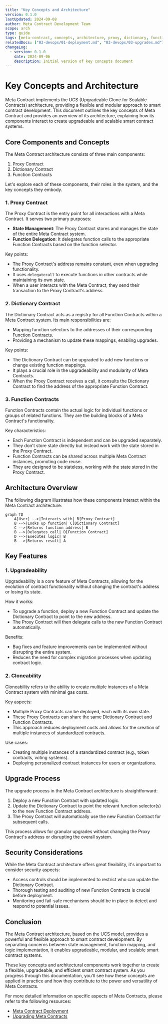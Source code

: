 ```yaml
---
title: "Key Concepts and Architecture"
version: 0.1.0
lastUpdated: 2024-09-08
author: Meta Contract Development Team
scope: arch
type: guide
tags: [meta-contract, concepts, architecture, proxy, dictionary, function-contracts, upgradeability, cloneability, ucs]
relatedDocs: ["03-devops/01-deployment.md", "03-devops/03-upgrades.md"]
changeLog:
  - version: 0.1.0
    date: 2024-09-06
    description: Initial version of key concepts document
---
```


# Key Concepts and Architecture

Meta Contract implements the UCS (Upgradeable Clone for Scalable Contracts) architecture, providing a flexible and modular approach to smart contract development. This document outlines the key concepts of Meta Contract and provides an overview of its architecture, explaining how its components interact to create upgradeable and scalable smart contract systems.

## Core Components and Concepts

The Meta Contract architecture consists of three main components:

1. Proxy Contract
2. Dictionary Contract
3. Function Contracts

Let's explore each of these components, their roles in the system, and the key concepts they embody.

### 1. Proxy Contract

The Proxy Contract is the entry point for all interactions with a Meta Contract. It serves two primary purposes:

- **State Management**: The Proxy Contract stores and manages the state of the entire Meta Contract system.
- **Function Delegation**: It delegates function calls to the appropriate Function Contracts based on the function selector.

Key points:
- The Proxy Contract's address remains constant, even when upgrading functionality.
- It uses `delegatecall` to execute functions in other contracts while maintaining its own state.
- When a user interacts with the Meta Contract, they send their transaction to the Proxy Contract's address.

### 2. Dictionary Contract

The Dictionary Contract acts as a registry for all Function Contracts within a Meta Contract system. Its main responsibilities are:

- Mapping function selectors to the addresses of their corresponding Function Contracts.
- Providing a mechanism to update these mappings, enabling upgrades.

Key points:
- The Dictionary Contract can be upgraded to add new functions or change existing function mappings.
- It plays a crucial role in the upgradeability and modularity of Meta Contracts.
- When the Proxy Contract receives a call, it consults the Dictionary Contract to find the address of the appropriate Function Contract.

### 3. Function Contracts

Function Contracts contain the actual logic for individual functions or groups of related functions. They are the building blocks of a Meta Contract's functionality.

Key characteristics:
- Each Function Contract is independent and can be upgraded separately.
- They don't store state directly but instead work with the state stored in the Proxy Contract.
- Function Contracts can be shared across multiple Meta Contract instances, promoting code reuse.
- They are designed to be stateless, working with the state stored in the Proxy Contract.

## Architecture Overview

The following diagram illustrates how these components interact within the Meta Contract architecture:

```mermaid
graph TD
    A[User] -->|Interacts with| B[Proxy Contract]
    B -->|Looks up function| C[Dictionary Contract]
    C -->|Returns function address| B
    B -->|Delegates call| D[Function Contract]
    D -->|Executes logic| B
    B -->|Returns result| A
```

## Key Features

### 1. Upgradeability

Upgradeability is a core feature of Meta Contracts, allowing for the evolution of contract functionality without changing the contract's address or losing its state.

How it works:
- To upgrade a function, deploy a new Function Contract and update the Dictionary Contract to point to the new address.
- The Proxy Contract will then delegate calls to the new Function Contract automatically.

Benefits:
- Bug fixes and feature improvements can be implemented without disrupting the entire system.
- Reduces the need for complex migration processes when updating contract logic.

### 2. Cloneability

Cloneability refers to the ability to create multiple instances of a Meta Contract system with minimal gas costs.

Key aspects:
- Multiple Proxy Contracts can be deployed, each with its own state.
- These Proxy Contracts can share the same Dictionary Contract and Function Contracts.
- This approach reduces deployment costs and allows for the creation of multiple instances of standardized contracts.

Use cases:
- Creating multiple instances of a standardized contract (e.g., token contracts, voting systems).
- Deploying personalized contract instances for users or organizations.

## Upgrade Process

The upgrade process in the Meta Contract architecture is straightforward:

1. Deploy a new Function Contract with updated logic.
2. Update the Dictionary Contract to point the relevant function selector(s) to the new Function Contract address.
3. The Proxy Contract will automatically use the new Function Contract for subsequent calls.

This process allows for granular upgrades without changing the Proxy Contract's address or disrupting the overall system.

## Security Considerations

While the Meta Contract architecture offers great flexibility, it's important to consider security aspects:

- Access controls should be implemented to restrict who can update the Dictionary Contract.
- Thorough testing and auditing of new Function Contracts is crucial before deployment.
- Monitoring and fail-safe mechanisms should be in place to detect and respond to potential issues.

## Conclusion

The Meta Contract architecture, based on the UCS model, provides a powerful and flexible approach to smart contract development. By separating concerns between state management, function mapping, and logic implementation, it enables upgradeable, modular, and scalable smart contract systems.

These key concepts and architectural components work together to create a flexible, upgradeable, and efficient smart contract system. As you progress through this documentation, you'll see how these concepts are applied in practice and how they contribute to the power and versatility of Meta Contracts.

For more detailed information on specific aspects of Meta Contracts, please refer to the following resources:

- [Meta Contract Deployment](../03-devops/02-deployment.md)
- [Upgrading Meta Contracts](../03-devops/03-upgrades.md)
